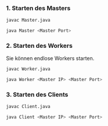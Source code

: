 ### 1. Starten des Masters

```bash
javac Master.java
```

```bash
java Master <Master Port>
```

### 2. Starten des Workers

Sie können endlose Workers starten.

```bash
javac Worker.java
```

```bash
java Worker <Master IP> <Master Port>
```

### 3. Starten des Clients

```bash
javac Client.java
```

```bash
java Client <Master IP> <Master Port>
```